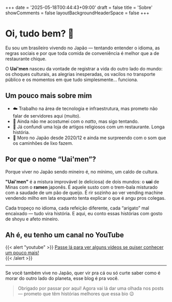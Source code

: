 +++
date = '2025-05-18T00:44:43+09:00'
draft = false
title = 'Sobre'
showComments = false
layoutBackgroundHeaderSpace = false
+++

# Oi, tudo bem? 👋

Eu sou um brasileiro vivendo no Japão — tentando entender o idioma, as regras sociais e por que toda comida de conveniência é melhor que a de restaurante chique.

O **Uai'men** nasceu da vontade de registrar a vida do outro lado do mundo: os choques culturais, as alegrias inesperadas, os vacilos no transporte público e os momentos em que tudo simplesmente... funciona.

## Um pouco mais sobre mim

- ☁️ Trabalho na área de tecnologia e infraestrutura, mas prometo não falar de servidores aqui (muito).
- 🍙 Ainda não me acostumei com o *natto*, mas sigo tentando.
- 🐸 Já confundi uma loja de artigos religiosos com um restaurante. Longa história.
- 🗾 Moro no Japão desde 2020/12 e ainda me surpreendo com o som que os caminhões de lixo fazem.

## Por que o nome “Uai'men”?

Porque viver no Japão sendo mineiro é, no mínimo, um caldo de cultura.

**"Uai'men"** é a mistura improvável (e deliciosa) de dois mundos: o **uai** de Minas com o **ramen** japonês. É aquele susto com o trem-bala misturado com a saudade de um pão de queijo. É rir sozinho ao ver vending machine vendendo milho em lata enquanto tenta explicar o que é angu pros colegas.

Cada tropeço no idioma, cada refeição diferente, cada “arigato” mal encaixado — tudo vira história. E aqui, eu conto essas histórias com gosto de shoyu e afeto mineiro.


## Ah é, eu tenho um canal no YouTube

{{< alert "youtube" >}}
[Passe lá para ver alguns vídeos se quiser conhecer um pouco mais!](https://www.youtube.com/@eijapao9222)<br>
{{< /alert >}}


---

Se você também vive no Japão, quer vir pra cá ou só curte saber como é morar do outro lado do planeta, esse blog é pra você.

> Obrigado por passar por aqui! Agora vai lá dar uma olhada nos posts — prometo que têm histórias melhores que essa bio 😉